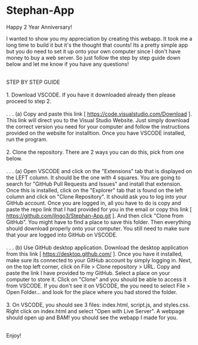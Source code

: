 # Stephan-App

Happy 2 Year Anniversary!

I wanted to show you my appreciation by creating this webapp. It took me a long time to build it but it's the thought that counts! 
Its a pretty simple app but you do need to set it up onto your own computer since I don't have money to buy a web server. 
So just follow the step by step guide down below and let me know if you have any questions!

<br>STEP BY STEP GUIDE</br>
<br> 1. Download VSCODE. If you have it downloaded already then please proceed to step 2. </br>
<br> . . . (a) Copy and paste this link [ https://code.visualstudio.com/Download ]. This link will direct you to the Visual Studio Website. 
Just simply download the correct version you need for your computer and follow the instructions provided on the website for installtion.
Once you have VSCODE installed, run the program. </br>
<br> 2. Clone the repository. There are 2 ways you can do this, pick from one below. </br>
<br> . . . (a) Open VSCODE and click on the "Extensions" tab that is displayed on the LEFT column. It should be the one with 4 squares. 
You are going to search for "GitHub Pull Requests and Issues" and install that extension. Once this is installed, click on the "Explorer" tab that is found on the left column and click on "Clone Repository". It should ask you to log into your GitHub account. 
Once you are logged in, all you have to do is copy and paste the repo link that I had provided for you in the email or copy this link [ https://github.com/jlngo3/Stephan-App.git ]. And then click "Clone from GitHub". You might have to find a place to save this folder. 
Then everything should download properly onto your computer. You still need to make sure that your are logged into GitHub on VSCODE.</br>
<br> . . . (b) Use GitHub desktop application. Download the desktop application from this link [ https://desktop.github.com/ ]. Once you have it installed, make sure its connected to your GitHub account by simply logging in.
Next, on the top left corner, click on File > Clone repository > URL. Copy and paste the link I have provided to my GitHub. Select a place on your computer to store it. Click on "Clone" and you should be able to access it from VSCODE. If you don't see it on VSCODE, the you need to select File > Open Folder... and look for the place where you had stored the folder. </br>
<br> 3. On VSCODE, you should see 3 files: index.html, script.js, and styles.css. Right click on index.html and select "Open with Live Server". A webpage should open up and BAM! you should see the webapp I made for you.

<br> Enjoy! 
